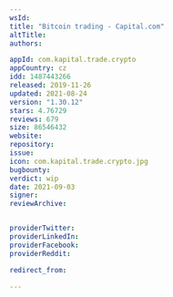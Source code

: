 ```yaml
---
wsId: 
title: "Bitcoin trading - Capital.com"
altTitle: 
authors:

appId: com.kapital.trade.crypto
appCountry: cz
idd: 1487443266
released: 2019-11-26
updated: 2021-08-24
version: "1.30.12"
stars: 4.76729
reviews: 679
size: 86546432
website: 
repository: 
issue: 
icon: com.kapital.trade.crypto.jpg
bugbounty: 
verdict: wip
date: 2021-09-03
signer: 
reviewArchive:


providerTwitter: 
providerLinkedIn: 
providerFacebook: 
providerReddit: 

redirect_from:

---
```


